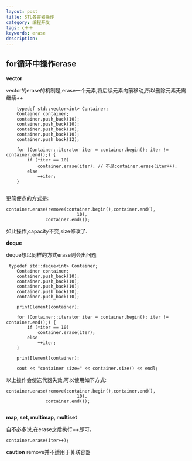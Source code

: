 ```yaml
---
layout: post
title: STL各容器操作
category: 编程开发
tags: c＋＋
keywords: erase
description: 
---
```


## for循环中操作erase
**vector**

vector的erase的机制是,erase一个元素,将后续元素向前移动,所以删除元素无需继续++

```
    typedef std::vector<int> Container;
    Container container;
    container.push_back(10);
    container.push_back(10);
    container.push_back(10);
    container.push_back(10);
    container.push_back(12);
    
    for (Container::iterator iter = container.begin(); iter != container.end();) {
        if (*iter == 10)
            container.erase(iter); // 不是container.erase(iter++);
        else
            ++iter;
    }
    
```
更简便点的方式是:

```
container.erase(remove(container.begin(),container.end(),
                           10),
               container.end());
```
如此操作,capacity不变,size修改了.

**deque**

deque想以同样的方式erase则会出问题

```
 typedef std::deque<int> Container;
    Container container;
    container.push_back(10);
    container.push_back(10);
    container.push_back(10);
    container.push_back(10);
    container.push_back(10);
    
    printElement(container);
    
    for (Container::iterator iter = container.begin(); iter != container.end();) {
        if (*iter == 10)
            container.erase(iter);
        else
            ++iter;
    }
    
    printElement(container);
    
    cout << "container size=" << container.size() << endl;
```

以上操作会使迭代器失效,可以使用如下方式:

```
container.erase(remove(container.begin(),container.end(),
                           10),
               container.end());
               
```

**map, set, multimap, multiset**

自不必多说,在erase之后执行++即可。

```
container.erase(iter++);
```

**caution**
remove并不适用于关联容器